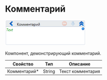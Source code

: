 # Комментарий

![](<../../../.gitbook/assets/image (199).png>)

Компонент, демонстрирующий комментарий.

| Свойство      | Тип    | Описание          |
| ------------- | ------ | ----------------- |
| Комментарий\* | String | Текст комментария |

